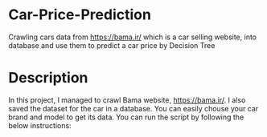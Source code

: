 # Car-Price-Prediction
Crawling cars data from https://bama.ir/ which is a car selling website, into database and use them to predict a car price by Decision Tree
# Description
In this project, I managed to crawl Bama website, https://bama.ir/. I also saved the dataset for the car in a database.
You can easily chouse your car brand and model to get its data.
You can run the script by following the below instructions:
